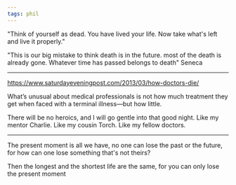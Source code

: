 ```yaml
---
tags: phil
---
```


"Think of yourself as dead. You have lived your life.  Now take what's left and live it properly." 


"This is our big mistake to think death is in the future. most of the death is already gone. Whatever time has passed belongs to death" Seneca 


---

<https://www.saturdayeveningpost.com/2013/03/how-doctors-die/>

What’s unusual about medical professionals is not how much treatment they get when faced with a terminal illness—but how little.

There will be no heroics, and I will go gentle into that good night. Like my mentor Charlie. Like my cousin Torch. Like my fellow doctors.

---

The present moment is all we have, no one can lose the past or the future, for how can one lose something that's not theirs? 

Then the longest and the shortest life are the same, for you can only lose the present moment 
